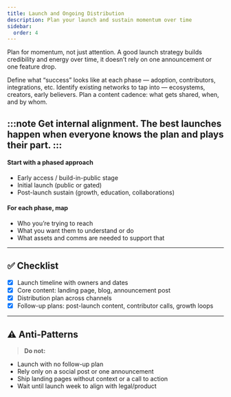 ```yaml
---
title: Launch and Ongoing Distribution
description: Plan your launch and sustain momentum over time
sidebar:
  order: 4
---
```


Plan for momentum, not just attention. A good launch strategy builds credibility and energy over time, it doesn’t rely on one announcement or one feature drop.

Define what “success” looks like at each phase — adoption, contributors, integrations, etc.
Identify existing networks to tap into — ecosystems, creators, early believers.
Plan a content cadence: what gets shared, when, and by whom.

:::note
Get internal alignment. The best launches happen when everyone knows the plan and plays their part.
:::
---

#### Start with a phased approach

- Early access / build-in-public stage  
- Initial launch (public or gated)  
- Post-launch sustain (growth, education, collaborations)

#### For each phase, map

- Who you’re trying to reach  
- What you want them to understand or do  
- What assets and comms are needed to support that

---

## ✅ Checklist

- [x] Launch timeline with owners and dates  
- [x] Core content: landing page, blog, announcement post  
- [x] Distribution plan across channels  
- [x] Follow-up plans: post-launch content, contributor calls, growth loops

---

## ⚠️ Anti-Patterns

> **Do not:**

- Launch with no follow-up plan  
- Rely only on a social post or one announcement  
- Ship landing pages without context or a call to action  
- Wait until launch week to align with legal/product
